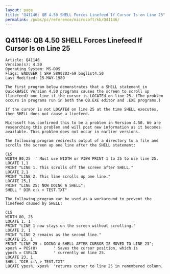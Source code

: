 ```yaml
---
layout: page
title: "Q41146: QB 4.50 SHELL Forces Linefeed If Cursor Is on Line 25"
permalink: /pubs/pc/reference/microsoft/kb/Q41146/
---
```


## Q41146: QB 4.50 SHELL Forces Linefeed If Cursor Is on Line 25

	Article: Q41146
	Version(s): 4.50
	Operating System: MS-DOS
	Flags: ENDUSER | SR# S890203-69 buglist4.50
	Last Modified: 15-MAY-1989
	
	The first program below demonstrates that a SHELL statement in
	QuickBASIC Version 4.50 programs causes the screen to scroll up
	(linefeed) one line if the cursor is LOCATEd on line 25. (The problem
	occurs in programs run in both the QB.EXE editor and .EXE programs.)
	
	If the cursor is not LOCATEd on line 25 at the time SHELL executes,
	then SHELL does not cause a linefeed.
	
	Microsoft has confirmed this to be a problem in Version 4.50. We are
	researching this problem and will post new information as it becomes
	available. This problem does not occur in earlier versions.
	
	The following program redirects output of a directory to a file and
	scrolls the screen up one line after the SHELL statement:
	
	CLS
	WIDTH 80,25  ' Must use WIDTH or VIEW PRINT 1 to 25 to use line 25.
	LOCATE 1,1
	PRINT "LINE 1. This scrolls off the screen after SHELL."
	LOCATE 2,1
	PRINT "LINE 2. This line scrolls up one line."
	LOCATE 25,1
	PRINT "LINE 25: NOW DOING A SHELL";
	SHELL " DIR c:\ > TEST.TXT"
	
	The following program can be used as a workaround to prevent the
	linefeed caused by SHELL:
	
	CLS
	WIDTH 80, 25
	LOCATE 1, 1
	PRINT "LINE 1 now stays on the screen without scrolling."
	LOCATE 2, 1
	PRINT "LINE 2 remains as the second line."
	LOCATE 25, 1
	PRINT "LINE 25 : DOING A SHELL AFTER CURSOR IS MOVED TO LINE 23";
	xpos% = POS(0)       ' Saves the cursor position, which is
	ypos% = CSRLIN       ' currently on line 25.
	LOCATE 23, 1
	SHELL "DIR c:\ > TEST.TXT"
	LOCATE ypos%, xpos%  'returns cursor to line 25 in remembered column.

